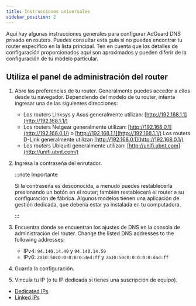 ```yaml
---
title: Instrucciones universales
sidebar_position: 2
---
```


Aquí hay algunas instrucciones generales para configurar AdGuard DNS privado en routers. Puedes consultar esta guía si no puedes encontrar tu router específico en la lista principal. Ten en cuenta que los detalles de configuración proporcionados aquí son aproximados y pueden diferir de la configuración de tu modelo particular.

## Utiliza el panel de administración del router

1. Abre las preferencias de tu router. Generalmente puedes acceder a ellos desde tu navegador. Dependiendo del modelo de tu router, intenta ingresar una de las siguientes direcciones:
    - Los routers Linksys y Asus generalmente utilizan: [http://192.168.1.1](http://192.168.1.1/)
    - Los routers Netgear generalmente utilizan: [http://192.168.0.1](http://192.168.0.1/) o [http://192.168.1.1](http://192.168.1.1/) Los routers D-Link generalmente utilizan [http://192.168.0.1](http://192.168.0.1/)
    - Los routers Ubiquiti generalmente utilizan: [http://unifi.ubnt.com](http://unifi.ubnt.com/)

2. Ingresa la contraseña del enrutador.

    :::note Importante

    Si la contraseña es desconocida, a menudo puedes restablecerla presionando un botón en el router; también restablecerá el router a su configuración de fábrica. Algunos modelos tienen una aplicación de gestión dedicada, que debería estar ya instalada en tu computadora.

    :::

3. Encuentra dónde se encuentran los ajustes de DNS en la consola de administración del router. Change the listed DNS addresses to the following addresses:
    - IPv4: `94.140.14.49` y `94.140.14.59`
    - IPv6: `2a10:50c0:0:0:0:0:ded:ff` y `2a10:50c0:0:0:0:0:dad:ff`

4. Guarda la configuración.

5. Vincula tu IP (o tu IP dedicada si tienes una suscripción de equipo).

- [Dedicated IPs](/private-dns/connect-devices/other-options/dedicated-ip.md)
- [Linked IPs](/private-dns/connect-devices/other-options/linked-ip.md)
